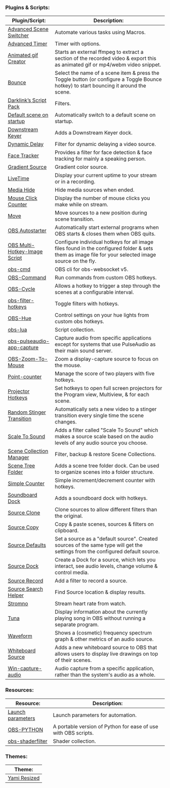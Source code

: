 
```table-of-contents
```
### Plugins & Scripts:
| Plugin/Script:                                                                                                 | Description:                                                                                                                                         |
| -------------------------------------------------------------------------------------------------------------- | ---------------------------------------------------------------------------------------------------------------------------------------------------- |
| [Advanced Scene Switcher](https://obsproject.com/forum/resources/advanced-scene-switcher.395/)                 | Automate various tasks using Macros.                                                                                                                 |
| [Advanced Timer](https://obsproject.com/forum/resources/advanced-timer.637/)                                   | Timer with options.                                                                                                                                  |
| [Animated gif Creator](https://obsproject.com/forum/resources/animated-gif-creator.1589/)                      | Starts an external ffmpeg to extract a section of the recorded video & export this as animated gif or mp4/webm video snippet.                        |
| [Bounce](https://obsproject.com/forum/resources/bounce.947/)                                                   | Select the name of a scene item & press the Toggle button (or configure a Toggle Bounce hotkey) to start bouncing it around the scene.               |
| [Darklink’s Script Pack](https://obsproject.com/forum/resources/darklinks-script-pack.655/)                    | Filters.                                                                                                                                             |
| [Default scene on startup](https://obsproject.com/forum/resources/default-scene-on-startup.1118/)              | Automatically switch to a default scene on startup.                                                                                                  |
| [Downstream Keyer](https://obsproject.com/forum/resources/downstream-keyer.1254/)                              | Adds a Downstream Keyer dock.                                                                                                                        |
| [Dynamic Delay](https://obsproject.com/forum/resources/dynamic-delay.1035/)                                    | Filter for dynamic delaying a video source.                                                                                                          |
| [Face Tracker](https://obsproject.com/forum/resources/face-tracker.1294/)                                      | Provides a filter for face detection & face tracking for mainly a speaking person.                                                                   |
| [Gradient Source](https://obsproject.com/forum/resources/gradient-source.1172/)                                | Gradient color source.                                                                                                                               |
| [LiveTime](https://obsproject.com/forum/resources/livetime.1213/)                                              | Display your current uptime to your stream or in a recording.                                                                                        |
| [Media Hide](https://github.com/exeldro/obs-lua/blob/master/media-hide.lua)                                    | Hide media sources when ended.                                                                                                                       |
| [Mouse Click Counter](https://obsproject.com/forum/resources/mouse-click-counter.1147/)                        | Display the number of mouse clicks you make while on stream.                                                                                         |
| [Move](https://obsproject.com/forum/resources/move.913/)                                                       | Move sources to a new position during scene transition.                                                                                              |
| [OBS Autostarter](https://obsproject.com/forum/resources/obs-autostarter.1265/)                                | Automatically start external programs when OBS starts & closes them when OBS quits.                                                                  |
| [OBS Multi-Hotkey-Image Script](https://obsproject.com/forum/resources/obs-multi-hotkey-image-script.1203/)    | Configure individual hotkeys for all image files found in the configured folder & sets them as image file for your selected image source on the fly. |
| [obs-cmd](https://github.com/grigio/obs-cmd)                                                                   | OBS cli for obs-websocket v5.                                                                                                                        |
| [OBS-Command](https://obsproject.com/forum/resources/obs-command.1616/)                                        | Run commands from custom OBS hotkeys.                                                                                                                |
| [OBS-Cycle](https://obsproject.com/forum/resources/obs-cycle.1613/)                                            | Allows a hotkey to trigger a step through the scenes at a configurable interval.                                                                     |
| [obs-filter-hotkeys](https://obsproject.com/forum/resources/obs-filter-hotkeys.1125/)                          | Toggle filters with hotkeys.                                                                                                                         |
| [OBS-Hue](https://obsproject.com/forum/resources/obs-hue.1617/)                                                | Control settings on your hue lights from custom obs hotkeys.                                                                                         |
| [obs-lua](https://github.com/exeldro/obs-lua)                                                                  | Script collection.                                                                                                                                   |
| [obs-pulseaudio-app-capture](https://github.com/jbwong05/obs-pulseaudio-app-capture)                           | Capture audio from specific applications except for systems that use PulseAudio as their main sound server.                                          |
| [OBS-Zoom-To-Mouse](https://github.com/BlankSourceCode/obs-zoom-to-mouse)                                      | Zoom a display-capture source to focus on the mouse.                                                                                                 |
| [Point-counter](https://obsproject.com/forum/resources/point-counter.625/)                                     | Manage the score of two players with five hotkeys.                                                                                                   |
| [Projector Hotkeys](https://obsproject.com/forum/resources/projector-hotkeys.1197/)                            | Set hotkeys to open full screen projectors for the Program view, Multiview, & for each scene.                                                        |
| [Random Stinger Transition](https://obsproject.com/forum/resources/random-stinger-transition.1333/)            | Automatically sets a new video to a stinger transition every single time the scene changes.                                                          |
| [Scale To Sound](https://obsproject.com/forum/resources/scale-to-sound.1336/)                                  | Adds a filter called "Scale To Sound" which makes a source scale based on the audio levels of any audio source you choose.                           |
| [Scene Collection Manager](https://obsproject.com/forum/resources/scene-collection-manager.1434/)              | Filter, backup & restore Scene Collections.                                                                                                          |
| [Scene Tree Folder](https://obsproject.com/forum/resources/scene-tree-folder-plugin-for-obs-studio.1500/)      | Adds a scene tree folder dock. Can be used to organize scenes into a folder structure.                                                               |
| [Simple Counter](https://obsproject.com/forum/resources/simple-increment-decrement-counter-with-hotkeys.1511/) | Simple increment/decrement counter with hotkeys.                                                                                                     |
| [Soundboard Dock](https://obsproject.com/forum/resources/soundboard-dock.1470/)                                | Adds a soundboard dock with hotkeys.                                                                                                                 |
| [Source Clone](https://obsproject.com/forum/resources/source-clone.1632/)                                      | Clone sources to allow different filters than the original.                                                                                          |
| [Source Copy](https://obsproject.com/forum/resources/source-copy.1261/)                                        | Copy & paste scenes, sources & filters on clipboard.                                                                                                 |
| [Source Defaults](https://obsproject.com/forum/resources/source-defaults.1628/)                                | Set a source as a "default source". Created sources of the same type will get the settings from the configured default source.                       |
| [Source Dock](https://obsproject.com/forum/resources/source-dock.1317/)                                        | Create a Dock for a source, which lets you interact, see audio levels, change volume & control media.                                                |
| [Source Record](https://obsproject.com/forum/resources/source-record.1285/)                                    | Add a filter to record a source.                                                                                                                     |
| [Source Search Helper](https://obsproject.com/forum/resources/source-search-helper.1380/)                      | Find Source location & display results.                                                                                                              |
| [Stromno](https://www.stromno.com/)                                                                            | Stream heart rate from watch.                                                                                                                        |
| [Tuna](https://obsproject.com/forum/resources/tuna.843/)                                                       | Display information about the currently playing song in OBS without running a separate program.                                                      |
| [Waveform](https://obsproject.com/forum/resources/waveform.1423/)                                              | Shows a (cosmetic) frequency spectrum graph & other metrics of an audio source.                                                                      |
| [Whiteboard Source](https://obsproject.com/forum/resources/whiteboard-source-windows-only.919/)                | Adds a new whiteboard source to OBS that allows users to display live drawings on top of their scenes.                                               |
| [Win-capture-audio](https://obsproject.com/forum/resources/win-capture-audio.1338/)                            | Audio capture from a specific application, rather than the system's audio as a whole.                                                                |
### Resources:
| Resource:                                                                                 | Description:                                                   |
| ----------------------------------------------------------------------------------------- | -------------------------------------------------------------- |
| [Launch parameters](https://obsproject.com/kb/launch-parameters)                          | Launch parameters for automation.                              |
| [OBS-PYTHON](https://github.com/Mushiiies/OBS-PYTHON)                                     | A portable version of Python for ease of use with OBS scripts. |
| [obs-shaderfilter](https://github.com/exeldro/obs-shaderfilter/tree/master/data/examples) | Shader collection.                                             |
### Themes:
| Theme:                                                                    |
| ------------------------------------------------------------------------- |
| [Yami Resized](https://obsproject.com/forum/resources/yami-resized.1611/) |
